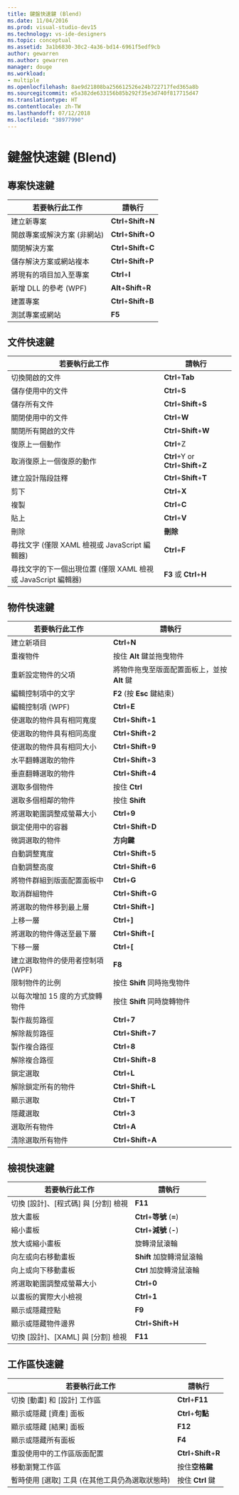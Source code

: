 ```yaml
---
title: 鍵盤快速鍵 (Blend)
ms.date: 11/04/2016
ms.prod: visual-studio-dev15
ms.technology: vs-ide-designers
ms.topic: conceptual
ms.assetid: 3a1b6830-30c2-4a36-bd14-6961f5edf9cb
author: gewarren
ms.author: gewarren
manager: douge
ms.workload:
- multiple
ms.openlocfilehash: 8ae9d21808ba256612526e24b722717fed365a8b
ms.sourcegitcommit: e5a382de633156b85b292f35e3d740f817715d47
ms.translationtype: HT
ms.contentlocale: zh-TW
ms.lasthandoff: 07/12/2018
ms.locfileid: "38977990"
---
```

# <a name="keyboard-shortcuts-in-blend"></a>鍵盤快速鍵 (Blend)
## <a name="project-shortcuts"></a>專案快速鍵

|若要執行此工作|請執行|
|----------------|-------------|
|建立新專案|**Ctrl**+**Shift**+**N**|
|開啟專案或解決方案 (非網站)|**Ctrl**+**Shift**+**O**|
|關閉解決方案|**Ctrl**+**Shift**+**C**|
|儲存解決方案或網站複本|**Ctrl**+**Shift**+**P**|
|將現有的項目加入至專案|**Ctrl**+**I**|
|新增 DLL 的參考 (WPF)|**Alt**+**Shift**+**R**|
|建置專案|**Ctrl**+**Shift**+**B**|
|測試專案或網站|**F5**|

## <a name="document-shortcuts"></a>文件快速鍵

|若要執行此工作|請執行|
|----------------|-------------|
|切換開啟的文件|**Ctrl**+**Tab**|
|儲存使用中的文件|**Ctrl**+**S**|
|儲存所有文件|**Ctrl**+**Shift**+**S**|
|關閉使用中的文件|**Ctrl**+**W**|
|關閉所有開啟的文件|**Ctrl**+**Shift**+**W**|
|復原上一個動作|**Ctrl**+Z|
|取消復原上一個復原的動作|**Ctrl**+Y or **Ctrl**+**Shift**+**Z**|
|建立設計階段註釋|**Ctrl**+**Shift**+**T**|
|剪下|**Ctrl**+**X**|
|複製|**Ctrl**+**C**|
|貼上|**Ctrl**+**V**|
|刪除|**刪除**|
|尋找文字 (僅限 XAML 檢視或 JavaScript 編輯器)|**Ctrl**+**F**|
|尋找文字的下一個出現位置 (僅限 XAML 檢視或 JavaScript 編輯器)|**F3** 或 **Ctrl**+**H**|

## <a name="object-shortcuts"></a>物件快速鍵

|若要執行此工作|請執行|
|----------------|-------------|
|建立新項目|**Ctrl**+**N**|
|重複物件|按住 **Alt** 鍵並拖曳物件|
|重新設定物件的父項|將物件拖曳至版面配置面板上，並按 **Alt** 鍵|
|編輯控制項中的文字|**F2** (按 **Esc** 鍵結束)|
|編輯控制項 (WPF)|**Ctrl**+**E**|
|使選取的物件具有相同寬度|**Ctrl**+**Shift**+**1**|
|使選取的物件具有相同高度|**Ctrl**+**Shift**+**2**|
|使選取的物件具有相同大小|**Ctrl**+**Shift**+**9**|
|水平翻轉選取的物件|**Ctrl**+**Shift**+**3**|
|垂直翻轉選取的物件|**Ctrl**+**Shift**+**4**|
|選取多個物件|按住 **Ctrl**|
|選取多個相鄰的物件|按住 **Shift**|
|將選取範圍調整成螢幕大小|**Ctrl**+**9**|
|鎖定使用中的容器|**Ctrl**+**Shift**+**D**|
|微調選取的物件|**方向鍵**|
|自動調整寬度|**Ctrl**+**Shift**+**5**|
|自動調整高度|**Ctrl**+**Shift**+**6**|
|將物件群組到版面配置面板中|**Ctrl**+**G**|
|取消群組物件|**Ctrl**+**Shift**+**G**|
|將選取的物件移到最上層|**Ctrl**+**Shift**+**]**|
|上移一層|**Ctrl**+**]**|
|將選取的物件傳送至最下層|**Ctrl**+**Shift**+**[**|
|下移一層|**Ctrl**+**[**|
|建立選取物件的使用者控制項 (WPF)|**F8**|
|限制物件的比例|按住 **Shift** 同時拖曳物件|
|以每次增加 15 度的方式旋轉物件|按住 **Shift** 同時旋轉物件|
|製作裁剪路徑|**Ctrl**+**7**|
|解除裁剪路徑|**Ctrl**+**Shift**+**7**|
|製作複合路徑|**Ctrl**+**8**|
|解除複合路徑|**Ctrl**+**Shift**+**8**|
|鎖定選取|**Ctrl**+**L**|
|解除鎖定所有的物件|**Ctrl**+**Shift**+**L**|
|顯示選取|**Ctrl**+**T**|
|隱藏選取|**Ctrl**+**3**|
|選取所有物件|**Ctrl**+**A**|
|清除選取所有物件|**Ctrl**+**Shift**+**A**|

## <a name="view-shortcuts"></a>檢視快速鍵

|若要執行此工作|請執行|
|----------------|-------------|
|切換 [設計]、[程式碼] 與 [分割] 檢視|**F11**|
|放大畫板|**Ctrl**+**等號** (**=**)|
|縮小畫板|**Ctrl**+**減號** (**-**)|
|放大或縮小畫板|旋轉滑鼠滾輪|
|向左或向右移動畫板|**Shift** 加旋轉滑鼠滾輪|
|向上或向下移動畫板|**Ctrl** 加旋轉滑鼠滾輪|
|將選取範圍調整成螢幕大小|**Ctrl**+**0**|
|以畫板的實際大小檢視|**Ctrl**+**1**|
|顯示或隱藏控點|**F9**|
|顯示或隱藏物件邊界|**Ctrl**+**Shift**+**H**|
|切換 [設計]、[XAML] 與 [分割] 檢視|**F11**|

## <a name="workspace-shortcuts"></a>工作區快速鍵

|若要執行此工作|請執行|
|----------------|-------------|
|切換 [動畫] 和 [設計] 工作區|**Ctrl**+**F11**|
|顯示或隱藏 [資產] 面板|**Ctrl**+**句點**|
|顯示或隱藏 [結果] 面板|**F12**|
|顯示或隱藏所有面板|**F4**|
|重設使用中的工作區版面配置|**Ctrl**+**Shift**+**R**|
|移動瀏覽工作區|按住**空格鍵**|
|暫時使用 [選取] 工具 (在其他工具仍為選取狀態時)|按住 **Ctrl** 鍵|